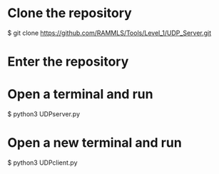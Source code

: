 # Clone the repository
$ git clone https://github.com/RAMMLS/Tools/Level_1/UDP_Server.git
# Enter the repository

# Open a terminal and run
$ python3 UDPserver.py

# Open a new terminal and run
$ python3 UDPclient.py
